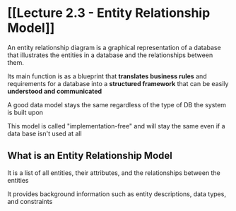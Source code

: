 # [[Lecture 2.3 - Entity Relationship Model]]

An entity relationship diagram is a graphical representation of a database that illustrates the entities in a database and the relationships between them.

Its main function is as a blueprint that **translates business rules** and requirements for a database into a **structured framework** that can be easily **understood and communicated**





A good data model stays the same regardless of the type of DB the system is built upon

This model is called "implementation-free" and will stay the same even if a data base isn't used at all

## What is an Entity Relationship Model



It is a list of all entities, their attributes, and the relationships between the entities

It provides background information such as entity descriptions, data types, and constraints

